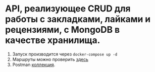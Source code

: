 # API, реализующее CRUD для работы с закладками, лайками и рецензиями, с MongoDB в качестве хранилища.

1. Запуск производится через `docker-compose up -d`
2. Маршруты можно проверить [здесь](http://0.0.0.0:8000/api/openapi)
3. Postman [коллекция](UserEngagementApi.postman_collection.json).